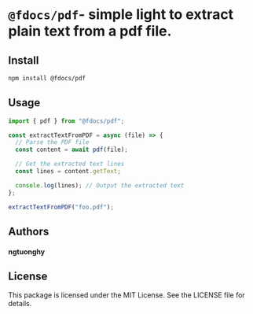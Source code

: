 # `@fdocs/pdf`- simple light to extract plain text from a pdf file.
## Install 
```sh
npm install @fdocs/pdf
```
## Usage 
```js
import { pdf } from "@fdocs/pdf";

const extractTextFromPDF = async (file) => {
  // Parse the PDF file
  const content = await pdf(file);

  // Get the extracted text lines
  const lines = content.getText;

  console.log(lines); // Output the extracted text
};

extractTextFromPDF("foo.pdf");

```
## Authors
#### ngtuonghy

## License

This package is licensed under the MIT License. See the LICENSE file for details.
